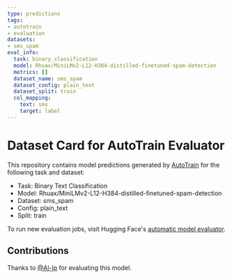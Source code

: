 ```yaml
---
type: predictions
tags:
- autotrain
- evaluation
datasets:
- sms_spam
eval_info:
  task: binary_classification
  model: Rhuax/MiniLMv2-L12-H384-distilled-finetuned-spam-detection
  metrics: []
  dataset_name: sms_spam
  dataset_config: plain_text
  dataset_split: train
  col_mapping:
    text: sms
    target: label
---
```

# Dataset Card for AutoTrain Evaluator

This repository contains model predictions generated by [AutoTrain](https://huggingface.co/autotrain) for the following task and dataset:

* Task: Binary Text Classification
* Model: Rhuax/MiniLMv2-L12-H384-distilled-finetuned-spam-detection
* Dataset: sms_spam
* Config: plain_text
* Split: train

To run new evaluation jobs, visit Hugging Face's [automatic model evaluator](https://huggingface.co/spaces/autoevaluate/model-evaluator).

## Contributions

Thanks to [@Al-Ip](https://huggingface.co/Al-Ip) for evaluating this model.